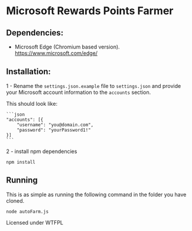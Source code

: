 # Microsoft Rewards Points Farmer

## Dependencies:

 - Microsoft Edge (Chromium based version). https://www.microsoft.com/edge/

## Installation:

1 - Rename the `settings.json.example` file to `settings.json` and provide your Microsoft account information to the `accounts` section. 

This should look like:

    ```json
    "accounts": [{
        "username": "you@domain.com",
        "password": "yourPassword1!"
    }]
    ```

2 - install npm dependencies
```
npm install
```

## Running

This is as simple as running the following command in the folder you have cloned.

```
node autoFarm.js
````

Licensed under WTFPL
